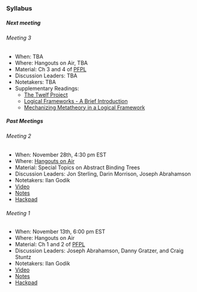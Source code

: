 ### Syllabus

##### Next meeting

###### Meeting 3

- When: TBA
- Where: Hangouts on Air, TBA
- Material: Ch 3 and 4 of [PFPL](http://www.cs.cmu.edu/~rwh/plbook/2nded.pdf)
- Discussion Leaders: TBA
- Notetakers: TBA
- Supplementary Readings:
  - [The Twelf Project](http://twelf.org/wiki/Main_Page) 
  - [Logical Frameworks - A Brief Introduction](www.cs.cmu.edu/~fp/papers/mdorf01.pdf)
  - [Mechanizing Metatheory in a Logical Framework](https://www.cs.cmu.edu/~rwh/papers/mech/jfp07.pdf)

##### Past Meetings

###### Meeting 2

- When: November 28th, 4:30 pm EST
- Where: [Hangouts on Air](https://plus.google.com/events/coaei8qku1ligmelabgukagvbpg)
- Material: Special Topics on Abstract Binding Trees
- Discussion Leaders: Jon Sterling, Darin Morrison, Joseph Abrahamson
- Notetakers: Ilan Godik
- [Video](https://youtu.be/jIre_aCCgWM)
- [Notes](https://github.com/type-theory/type-theory-study-group-2015/blob/master/meeting-2-notes.pdf)
- [Hackpad](https://ttsg.hackpad.com/Special-Topics-on-ABTs-with-Jon-Sterling-kH1ERkAFhv2)

###### Meeting 1

- When: November 13th, 6:00 pm EST
- Where: Hangouts on Air
- Material: Ch 1 and 2 of [PFPL](http://www.cs.cmu.edu/~rwh/plbook/2nded.pdf)
- Discussion Leaders: Joseph Abrahamson, Danny Gratzer, and Craig Stuntz
- Notetakers: Ilan Godik
- [Video](https://www.youtube.com/watch?v=5JuOjqCZZTU)
- [Notes](https://github.com/type-theory/type-theory-study-group-2015/blob/master/meeting-1-notes.pdf)
- [Hackpad](https://ttsg.hackpad.com/Type-Theory-Study-Group-Meeting-1-oBuYSKYx4CV)
